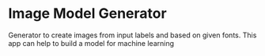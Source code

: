 # Image Model Generator

Generator to create images from input labels and based on given fonts.
This app can help to build a model for machine learning
